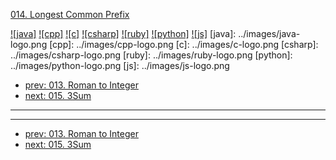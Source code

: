 [014. Longest Common Prefix](https://leetcode.com/problems/longest-common-prefix/)

[![java]](../java/014-longest-common-prefix.md)
[![cpp]](../cpp/014-longest-common-prefix.md)
[![c]](../c/014-longest-common-prefix.md)
[![csharp]](../csharp/014-longest-common-prefix.md)
[![ruby]](../ruby/014-longest-common-prefix.md)
[![python]](../python/014-longest-common-prefix.md)
[![js]](../js/014-longest-common-prefix.md)
[java]: ../images/java-logo.png
[cpp]: ../images/cpp-logo.png
[c]: ../images/c-logo.png
[csharp]: ../images/csharp-logo.png
[ruby]: ../images/ruby-logo.png
[python]: ../images/python-logo.png
[js]: ../images/js-logo.png

- [prev: 013. Roman to Integer](013-roman-to-integer.md)
- [next: 015. 3Sum](015-3sum.md)

---



---

- [prev: 013. Roman to Integer](013-roman-to-integer.md)
- [next: 015. 3Sum](015-3sum.md)

